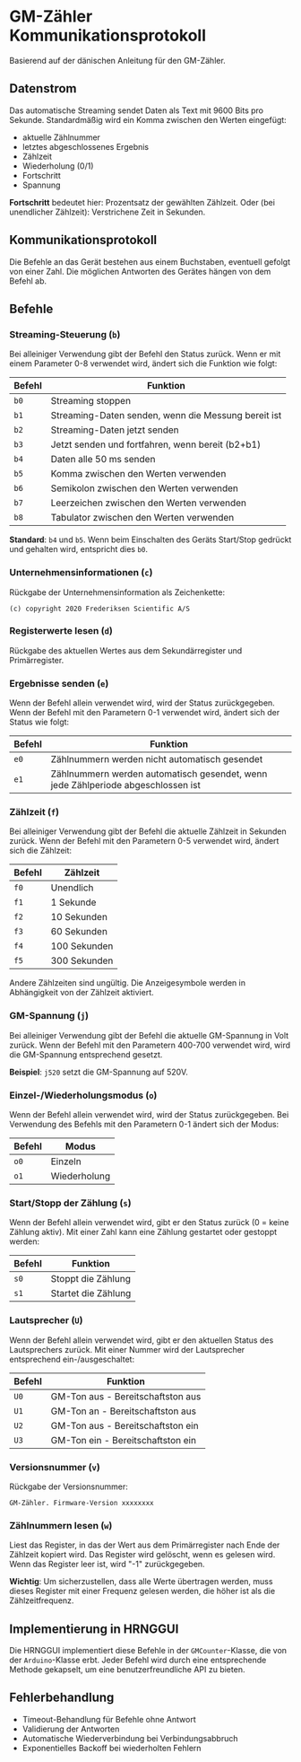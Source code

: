 # GM-Zähler Kommunikationsprotokoll

Basierend auf der dänischen Anleitung für den GM-Zähler.

## Datenstrom

Das automatische Streaming sendet Daten als Text mit 9600 Bits pro Sekunde. Standardmäßig wird ein Komma zwischen den Werten eingefügt:

- aktuelle Zählnummer
- letztes abgeschlossenes Ergebnis
- Zählzeit
- Wiederholung (0/1)
- Fortschritt
- Spannung

**Fortschritt** bedeutet hier: Prozentsatz der gewählten Zählzeit. Oder (bei unendlicher Zählzeit): Verstrichene Zeit in Sekunden.

## Kommunikationsprotokoll

Die Befehle an das Gerät bestehen aus einem Buchstaben, eventuell gefolgt von einer Zahl. Die möglichen Antworten des Gerätes hängen von dem Befehl ab.

## Befehle

### Streaming-Steuerung (`b`)

Bei alleiniger Verwendung gibt der Befehl den Status zurück.
Wenn er mit einem Parameter 0-8 verwendet wird, ändert sich die Funktion wie folgt:

| Befehl | Funktion                                            |
| ------ | --------------------------------------------------- |
| `b0`   | Streaming stoppen                                   |
| `b1`   | Streaming-Daten senden, wenn die Messung bereit ist |
| `b2`   | Streaming-Daten jetzt senden                        |
| `b3`   | Jetzt senden und fortfahren, wenn bereit (b2+b1)    |
| `b4`   | Daten alle 50 ms senden                             |
| `b5`   | Komma zwischen den Werten verwenden                 |
| `b6`   | Semikolon zwischen den Werten verwenden             |
| `b7`   | Leerzeichen zwischen den Werten verwenden           |
| `b8`   | Tabulator zwischen den Werten verwenden             |

**Standard**: `b4` und `b5`. Wenn beim Einschalten des Geräts Start/Stop gedrückt und gehalten wird, entspricht dies `b0`.

### Unternehmensinformationen (`c`)

Rückgabe der Unternehmensinformation als Zeichenkette:

```text
(c) copyright 2020 Frederiksen Scientific A/S
```

### Registerwerte lesen (`d`)

Rückgabe des aktuellen Wertes aus dem Sekundärregister und Primärregister.

### Ergebnisse senden (`e`)

Wenn der Befehl allein verwendet wird, wird der Status zurückgegeben.
Wenn der Befehl mit den Parametern 0-1 verwendet wird, ändert sich der Status wie folgt:

| Befehl | Funktion                                                                         |
| ------ | -------------------------------------------------------------------------------- |
| `e0`   | Zählnummern werden nicht automatisch gesendet                                    |
| `e1`   | Zählnummern werden automatisch gesendet, wenn jede Zählperiode abgeschlossen ist |

### Zählzeit (`f`)

Bei alleiniger Verwendung gibt der Befehl die aktuelle Zählzeit in Sekunden zurück.
Wenn der Befehl mit den Parametern 0-5 verwendet wird, ändert sich die Zählzeit:

| Befehl | Zählzeit     |
| ------ | ------------ |
| `f0`   | Unendlich    |
| `f1`   | 1 Sekunde    |
| `f2`   | 10 Sekunden  |
| `f3`   | 60 Sekunden  |
| `f4`   | 100 Sekunden |
| `f5`   | 300 Sekunden |

Andere Zählzeiten sind ungültig. Die Anzeigesymbole werden in Abhängigkeit von der Zählzeit aktiviert.

### GM-Spannung (`j`)

Bei alleiniger Verwendung gibt der Befehl die aktuelle GM-Spannung in Volt zurück.
Wenn der Befehl mit den Parametern 400-700 verwendet wird, wird die GM-Spannung entsprechend gesetzt.

**Beispiel**: `j520` setzt die GM-Spannung auf 520V.

### Einzel-/Wiederholungsmodus (`o`)

Wenn der Befehl allein verwendet wird, wird der Status zurückgegeben.
Bei Verwendung des Befehls mit den Parametern 0-1 ändert sich der Modus:

| Befehl | Modus        |
| ------ | ------------ |
| `o0`   | Einzeln      |
| `o1`   | Wiederholung |

### Start/Stopp der Zählung (`s`)

Wenn der Befehl allein verwendet wird, gibt er den Status zurück (0 = keine Zählung aktiv).
Mit einer Zahl kann eine Zählung gestartet oder gestoppt werden:

| Befehl | Funktion            |
| ------ | ------------------- |
| `s0`   | Stoppt die Zählung  |
| `s1`   | Startet die Zählung |

### Lautsprecher (`U`)

Wenn der Befehl allein verwendet wird, gibt er den aktuellen Status des Lautsprechers zurück.
Mit einer Nummer wird der Lautsprecher entsprechend ein-/ausgeschaltet:

| Befehl | Funktion                          |
| ------ | --------------------------------- |
| `U0`   | GM-Ton aus - Bereitschaftston aus |
| `U1`   | GM-Ton an - Bereitschaftston aus  |
| `U2`   | GM-Ton aus - Bereitschaftston ein |
| `U3`   | GM-Ton ein - Bereitschaftston ein |

### Versionsnummer (`v`)

Rückgabe der Versionsnummer:

```text
GM-Zähler. Firmware-Version xxxxxxxx
```

### Zählnummern lesen (`w`)

Liest das Register, in das der Wert aus dem Primärregister nach Ende der Zählzeit kopiert wird.
Das Register wird gelöscht, wenn es gelesen wird.
Wenn das Register leer ist, wird "-1" zurückgegeben.

**Wichtig**: Um sicherzustellen, dass alle Werte übertragen werden, muss dieses Register mit einer Frequenz gelesen werden, die höher ist als die Zählzeitfrequenz.

## Implementierung in HRNGGUI

Die HRNGGUI implementiert diese Befehle in der `GMCounter`-Klasse, die von der `Arduino`-Klasse erbt. Jeder Befehl wird durch eine entsprechende Methode gekapselt, um eine benutzerfreundliche API zu bieten.

## Fehlerbehandlung

- Timeout-Behandlung für Befehle ohne Antwort
- Validierung der Antworten
- Automatische Wiederverbindung bei Verbindungsabbruch
- Exponentielles Backoff bei wiederholten Fehlern
